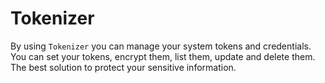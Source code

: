 # Tokenizer

By using ```Tokenizer``` you can manage your system tokens and credentials. You can
set your tokens, encrypt them, list them, update and delete them. The best solution
to protect your sensitive information.
